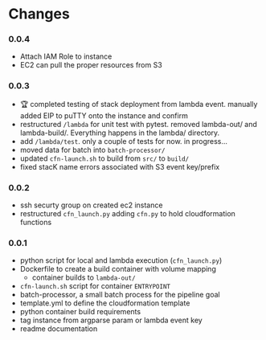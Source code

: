 # Changes

### 0.0.4
- Attach IAM Role to instance
- EC2 can pull the proper resources from S3

### 0.0.3
- :trophy: completed testing of stack deployment from lambda event.  manually added EIP to puTTY onto the instance and confirm
- restructured `/lambda` for unit test with pytest.  removed lambda-out/ and lambda-build/.  Everything happens in the lambda/ directory.
- add `/lambda/test`.  only a couple of tests for now.  in progress...
- moved data for batch into `batch-processor/`
- updated `cfn-launch.sh` to build from `src/` to `build/`
- fixed stacK name errors associated with S3 event key/prefix

### 0.0.2
- ssh securty group on created ec2 instance
- restructured `cfn_launch.py` adding `cfn.py` to hold cloudformation functions

### 0.0.1
- python script for local and lambda execution (`cfn_launch.py`)
- Dockerfile to create a build container with volume mapping
    - container builds to `lambda-out/`
- `cfn-launch.sh` script for container `ENTRYPOINT`
- batch-processor, a small batch process for the pipeline goal
- template.yml to define the cloudformation template
- python container build requirements
- tag instance from argparse param or lambda event key
- readme documentation